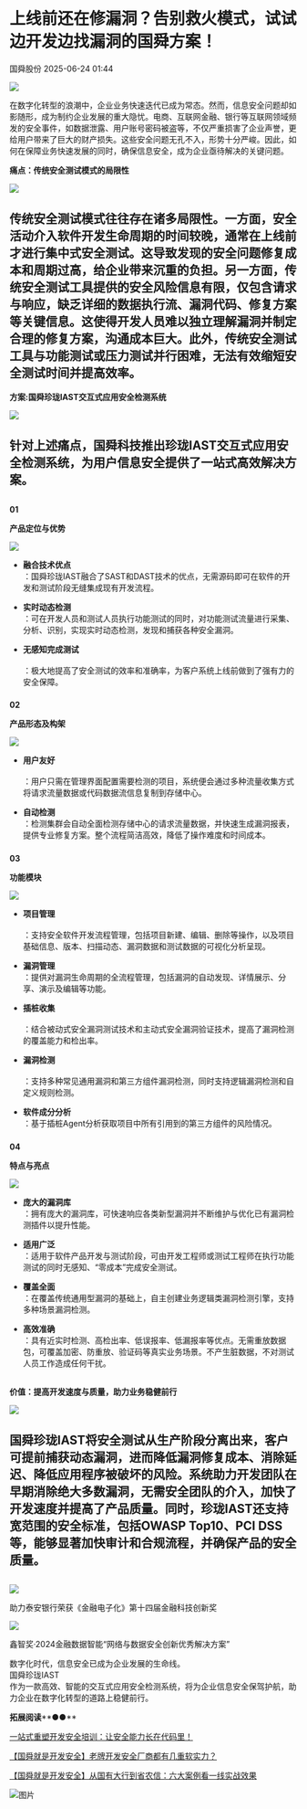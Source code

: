 #  上线前还在修漏洞？告别救火模式，试试边开发边找漏洞的国舜方案！  
 国舜股份   2025-06-24 01:44  
  
![](https://mmbiz.qpic.cn/mmbiz_gif/1uORKtSvbYntUeEyLVmXPUBQUcfbeAsyULWeFWO8Y0Gib21xxnHTm61MQHgibCia6Yhkmnm0AmJ0SDZgX7mIpT5Hg/640?wx_fmt=gif "")  
  
在数字化转型的浪潮中，企业业务快速迭代已成为常态。然而，信息安全问题却如影随形，成为制约企业发展的重大隐忧。电商、互联网金融、银行等互联网领域频发的安全事件，如数据泄露、用户账号密码被盗等，不仅严重损害了企业声誉，更给用户带来了巨大的财产损失。这些安全问题无孔不入，形势十分严峻。因此，如何在保障业务快速发展的同时，确保信息安全，成为企业亟待解决的关键问题。  
  
**痛点：传统安全测试模式的局限性**  
  
![](https://mmbiz.qpic.cn/sz_mmbiz_gif/1uORKtSvbYm6lrUao3oPescV7IYpLH4P5ibicic7guk9MN8ib5DJkC5emavcSAibhydVwSBqWicAt7aia1CVEs1JIGYag/640?wx_fmt=gif&from=appmsg "")  
  
  
## 传统安全测试模式往往存在诸多局限性。一方面，安全活动介入软件开发生命周期的时间较晚，通常在上线前才进行集中式安全测试。这导致发现的安全问题修复成本和周期过高，给企业带来沉重的负担。另一方面，传统安全测试工具提供的安全风险信息有限，仅包含请求与响应，缺乏详细的数据执行流、漏洞代码、修复方案等关键信息。这使得开发人员难以独立理解漏洞并制定合理的修复方案，沟通成本巨大。此外，传统安全测试工具与功能测试或压力测试并行困难，无法有效缩短安全测试时间并提高效率。  
  
  
**方案:国舜珍珑IAST交互式应用安全检测系统**  
  
![](https://mmbiz.qpic.cn/sz_mmbiz_gif/1uORKtSvbYm6lrUao3oPescV7IYpLH4P5ibicic7guk9MN8ib5DJkC5emavcSAibhydVwSBqWicAt7aia1CVEs1JIGYag/640?wx_fmt=gif&from=appmsg "")  
  
  
## 针对上述痛点，国舜科技推出珍珑IAST交互式应用安全检测系统，为用户信息安全提供了一站式高效解决方案。  
##   
  
**01**  
  
**产品定位与优势**  
  
![](https://mmbiz.qpic.cn/sz_mmbiz_gif/1uORKtSvbYm6lrUao3oPescV7IYpLH4P5ibicic7guk9MN8ib5DJkC5emavcSAibhydVwSBqWicAt7aia1CVEs1JIGYag/640?wx_fmt=gif&from=appmsg "")  
  
- ‌**融合技术优点**  
‌：国舜珍珑IAST融合了SAST和DAST技术的优点，无需源码即可在软件的开发和测试阶段无缝集成现有开发流程。  
  
- ‌**实时动态检测**  
‌：可在开发人员和测试人员执行功能测试的同时，对功能测试流量进行采集、分析、识别，实现实时动态检测，发现和捕获各种安全漏洞。  
  
- ‌**无感知完成测试**  
‌  
：极大地提高了安全测试的效率和准确率，为客户系统上线前做到了强有力的安全保障。  
  
###   
  
**02**  
  
**产品形态及构架**  
  
![](https://mmbiz.qpic.cn/sz_mmbiz_gif/1uORKtSvbYm6lrUao3oPescV7IYpLH4P5ibicic7guk9MN8ib5DJkC5emavcSAibhydVwSBqWicAt7aia1CVEs1JIGYag/640?wx_fmt=gif&from=appmsg "")  
  
- ‌**用户友好**  
‌  
：用户只需在管理界面配置需要检测的项目，系统便会通过多种流量收集方式将请求流量数据或代码数据流信息复制到存储中心。  
  
- ‌**自动检测**  
‌：检测集群会自动全面检测存储中心的请求流量数据，并快速生成漏洞报表，提供专业修复方案。整个流程简洁高效，降低了操作难度和时间成本。  
  
###   
  
**03**  
  
**功能模块**  
  
![](https://mmbiz.qpic.cn/sz_mmbiz_gif/1uORKtSvbYm6lrUao3oPescV7IYpLH4P5ibicic7guk9MN8ib5DJkC5emavcSAibhydVwSBqWicAt7aia1CVEs1JIGYag/640?wx_fmt=gif&from=appmsg "")  
  
- ‌**项目管理**  
‌  
：支持安全软件开发流程管理，包括项目新建、编辑、删除等操作，以及项目基础信息、版本、扫描动态、漏洞数据和测试数据的可视化分析呈现。  
  
- ‌**漏洞管理**  
‌：提供对漏洞生命周期的全流程管理，包括漏洞的自动发现、详情展示、分享、演示及编辑等功能。  
  
- ‌**插桩收集**  
‌  
：结合被动式安全漏洞测试技术和主动式安全漏洞验证技术，提高了漏洞检测的覆盖能力和检出率。  
  
- ‌**漏洞检测**  
‌  
：支持多种常见通用漏洞和第三方组件漏洞检测，同时支持逻辑漏洞检测和自定义规则检测。  
  
- ‌**软件成分分析**  
‌：基于插桩Agent分析获取项目中所有引用到的第三方组件的风险情况。  
  
###   
  
**04**  
  
**特点与亮点**  
  
![](https://mmbiz.qpic.cn/sz_mmbiz_gif/1uORKtSvbYm6lrUao3oPescV7IYpLH4P5ibicic7guk9MN8ib5DJkC5emavcSAibhydVwSBqWicAt7aia1CVEs1JIGYag/640?wx_fmt=gif&from=appmsg "")  
  
- ‌**庞大的漏洞库**  
‌：拥有庞大的漏洞库，可快速响应各类新型漏洞并不断维护与优化已有漏洞检测插件以提升性能。  
  
- ‌**适用广泛**  
‌：适用于软件产品开发与测试阶段，可由开发工程师或测试工程师在执行功能测试的同时无感知、“零成本”完成安全测试。  
  
- ‌**覆盖全面**  
‌：在覆盖传统通用型漏洞的基础上，自主创建业务逻辑类漏洞检测引擎，支持多种场景漏洞检测。  
  
- ‌**高效准确**  
‌：具有近实时检测、高检出率、低误报率、低漏报率等优点。无需重放数据包，可覆盖加密、防重放、验证码等真实业务场景。不产生脏数据，不对测试人员工作造成任何干扰。  
  
##   
  
**价值：提高开发速度与质量，助力业务稳健前行**  
  
![](https://mmbiz.qpic.cn/sz_mmbiz_gif/1uORKtSvbYm6lrUao3oPescV7IYpLH4P5ibicic7guk9MN8ib5DJkC5emavcSAibhydVwSBqWicAt7aia1CVEs1JIGYag/640?wx_fmt=gif&from=appmsg "")  
  
  
## 国舜珍珑IAST将安全测试从生产阶段分离出来，客户可提前捕获动态漏洞，进而降低漏洞修复成本、消除延迟、降低应用程序被破坏的风险。系统助力开发团队在早期消除绝大多数漏洞，无需安全团队的介入，加快了开发速度并提高了产品质量。同时，珍珑IAST还支持宽范围的安全标准，包括OWASP Top10、PCI DSS等，能够显著加快审计和合规流程，并确保产品的安全质量。  
##   
  
![](https://mmbiz.qpic.cn/sz_mmbiz_png/1uORKtSvbYm6lrUao3oPescV7IYpLH4PqgRfZgZgWQPHxJk8emEDYxBNuVhgiaXqkckA3aEBFkibvwZTibsjTGQ7w/640?wx_fmt=png&from=appmsg "")  
  
助力泰安银行荣获《金融电子化》第十四届金融科技创新奖  
  
![](https://mmbiz.qpic.cn/sz_mmbiz_png/1uORKtSvbYm6lrUao3oPescV7IYpLH4PiaXBiace8HnXxHMZb6ibyGOxa1TM5DzSWbelicXjmIiblySad2MBQ8xw7CA/640?wx_fmt=png&from=appmsg "")  
  
鑫智奖·2024金融数据智能“网络与数据安全创新优秀解决方案”  
  
数字化时代，信息安全已成为企业发展的生命线。  
国舜珍珑IAST  
作为一款高效、智能的交互式应用安全检测系统，将为企业信息安全保驾护航，助力企业在数字化转型的道路上稳健前行。  
  
  
**拓展阅读****●●**  
  
[一站式重塑开发安全培训：让安全能力长在代码里！](https://mp.weixin.qq.com/s?__biz=MzA3NjU5MTIxMg==&mid=2650575496&idx=1&sn=c80fe1e2df1b41bffa418d9b37e76164&scene=21#wechat_redirect)  
  
  
[【国舜就是开发安全】老牌开发安全厂商都有几重软实力？](https://mp.weixin.qq.com/s?__biz=MzA3NjU5MTIxMg==&mid=2650575489&idx=1&sn=fc587c2b9e7d463f2012bf2a61c3449c&scene=21#wechat_redirect)  
  
  
[【国舜就是开发安全】从国有大行到省农信：六大案例看一线实战效果](https://mp.weixin.qq.com/s?__biz=MzA3NjU5MTIxMg==&mid=2650575426&idx=1&sn=93d6063c0c8fd7141a1361ffa14ab74c&scene=21#wechat_redirect)  
  
  
![图片](https://mmbiz.qpic.cn/mmbiz_jpg/1uORKtSvbYntUeEyLVmXPUBQUcfbeAsyjApbPA9lk6pPmW0xhro2Q9QF5HdqUScTCjdkb3pJ6VRibUWh0xpA6icw/640?wx_fmt=other&wxfrom=5&wx_lazy=1&wx_co=1&tp=jpeg "")  
  
